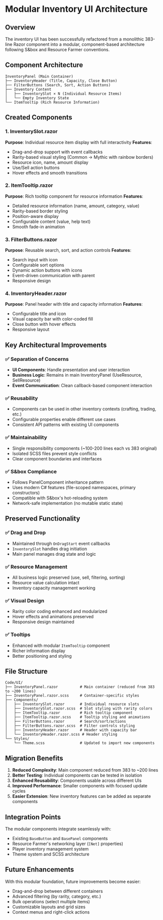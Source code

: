 # Modular Inventory UI Architecture

## Overview

The inventory UI has been successfully refactored from a monolithic 383-line Razor component into a modular, component-based architecture following S&box and Resource Farmer conventions.

## Component Architecture

```
InventoryPanel (Main Container)
├── InventoryHeader (Title, Capacity, Close Button)
├── FilterButtons (Search, Sort, Action Buttons)
├── Inventory Content
│   ├── InventorySlot × N (Individual Resource Items)
│   └── Empty Inventory State
└── ItemTooltip (Rich Resource Information)
```

## Created Components

### 1. InventorySlot.razor

**Purpose**: Individual resource item display with full interactivity
**Features**:

- Drag-and-drop support with event callbacks
- Rarity-based visual styling (Common → Mythic with rainbow borders)
- Resource icon, name, amount display
- Use/Sell action buttons
- Hover effects and smooth transitions

### 2. ItemTooltip.razor

**Purpose**: Rich tooltip component for resource information
**Features**:

- Detailed resource information (name, amount, category, value)
- Rarity-based border styling
- Position-aware display
- Configurable content (value, help text)
- Smooth fade-in animation

### 3. FilterButtons.razor

**Purpose**: Reusable search, sort, and action controls
**Features**:

- Search input with icon
- Configurable sort options
- Dynamic action buttons with icons
- Event-driven communication with parent
- Responsive design

### 4. InventoryHeader.razor

**Purpose**: Panel header with title and capacity information
**Features**:

- Configurable title and icon
- Visual capacity bar with color-coded fill
- Close button with hover effects
- Responsive layout

## Key Architectural Improvements

### ✅ Separation of Concerns

- **UI Components**: Handle presentation and user interaction
- **Business Logic**: Remains in main InventoryPanel (UseResource, SellResource)
- **Event Communication**: Clean callback-based component interaction

### ✅ Reusability

- Components can be used in other inventory contexts (crafting, trading, etc.)
- Configurable properties enable different use cases
- Consistent API patterns with existing UI components

### ✅ Maintainability

- Single responsibility components (~100-200 lines each vs 383 original)
- Isolated SCSS files prevent style conflicts
- Clear component boundaries and interfaces

### ✅ S&box Compliance

- Follows PanelComponent inheritance pattern
- Uses modern C# features (file-scoped namespaces, primary constructors)
- Compatible with S&box's hot-reloading system
- Network-safe implementation (no mutable static state)

## Preserved Functionality

### ✅ Drag and Drop

- Maintained through `OnDragStart` event callbacks
- `InventorySlot` handles drag initiation
- Main panel manages drag state and logic

### ✅ Resource Management

- All business logic preserved (use, sell, filtering, sorting)
- Resource value calculation intact
- Inventory capacity management working

### ✅ Visual Design

- Rarity color coding enhanced and modularized
- Hover effects and animations preserved
- Responsive design maintained

### ✅ Tooltips

- Enhanced with modular `ItemTooltip` component
- Richer information display
- Better positioning and styling

## File Structure

```
Code/UI/
├── InventoryPanel.razor          # Main container (reduced from 383 to ~200 lines)
├── InventoryPanel.razor.scss     # Container-specific styles
├── Components/
│   ├── InventorySlot.razor       # Individual resource slots
│   ├── InventorySlot.razor.scss  # Slot styling with rarity colors
│   ├── ItemTooltip.razor         # Rich tooltip component
│   ├── ItemTooltip.razor.scss    # Tooltip styling and animations
│   ├── FilterButtons.razor       # Search/sort/actions
│   ├── FilterButtons.razor.scss  # Filter controls styling
│   ├── InventoryHeader.razor     # Header with capacity bar
│   └── InventoryHeader.razor.scss # Header styling
└── Styles/
    └── Theme.scss                # Updated to import new components
```

## Migration Benefits

1. **Reduced Complexity**: Main component reduced from 383 to ~200 lines
2. **Better Testing**: Individual components can be tested in isolation
3. **Enhanced Reusability**: Components usable across different UIs
4. **Improved Performance**: Smaller components with focused update cycles
5. **Easier Extension**: New inventory features can be added as separate components

## Integration Points

The modular components integrate seamlessly with:

- Existing `BaseButton` and `BasePanel` components
- Resource Farmer's networking layer (`[Net]` properties)
- Player inventory management system
- Theme system and SCSS architecture

## Future Enhancements

With this modular foundation, future improvements become easier:

- Drag-and-drop between different containers
- Advanced filtering (by rarity, category, etc.)
- Bulk operations (select multiple items)
- Customizable layouts and grid sizes
- Context menus and right-click actions
